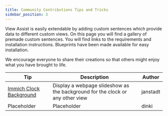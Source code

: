 ```yaml
---
title: Community Contributions Tips and Tricks
sidebar_position: 3
---
```


View Assist is easily extendable by adding custom sentences which provide data to different custom views. On this page you will find a gallery of premade custom sentences. You will find links to the requirements and installation instructions. Blueprints have been made available for easy installation. 

We encourage everyone to share their creations so that others might enjoy what you have brought to life.

| Tip | Description | Author |
| --- | ----------- | ------ |
| [Immich Clock Background](./immich_clock_background.md) | Display a webpage slideshow as the background for the clock or any other view | janstadt |
| Placeholder | Placeholder | dinki |
